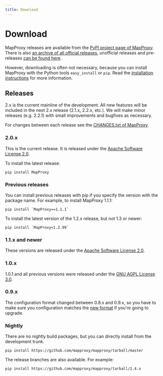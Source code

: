 ```yaml
---
title: Download
---
```


# Download

MapProxy releases are available from the [PyPI project page of MapProxy](http://pypi.python.org/pypi/MapProxy). There is also [an archive of all official releases](https://pypi.python.org/packages/source/M/MapProxy/), unofficial releases and pre-releases [can be found here](https://mapproxy.org/static/rel/).

However, downloading is often not necessary, because you can install MapProxy with the Python tools `easy_install` or `pip`. Read the [installation instructions](https://mapproxy.github.io/docs/latest/install.html) for more information.

## Releases

2.x is the current mainline of the development. All new features will be included in the next 2.x release (2.1.x, 2.2.x, etc.). We will make minor releases (e.g. 2.2.1) with small improvements and bugfixes as necessary.

For changes between each release see the [CHANGES.txt of MapProxy](https://github.com/mapproxy/mapproxy/blob/master/CHANGES.txt).

### 2.0.x

This is the current release. It is released under the [Apache Software License 2.0](http://www.apache.org/licenses/LICENSE-2.0.html).

To install the latest release:

    pip install MapProxy

### Previous releases
You can install previous releases with pip if you specify the version with the package name. For example, to install MapProxy 1.1.1:

    pip install `MapProxy==1.1.1`

To install the latest version of the 1.2.x release, but not 1.3 or newer:

    pip install `MapProxy<1.2.99`

### 1.1.x and newer

These versions are released under the [Apache Software License 2.0](http://www.apache.org/licenses/LICENSE-2.0.html).

### 1.0.x

1.0.1 and all previous versions were released under the [GNU AGPL License 3.0](http://www.fsf.org/licensing/licenses/agpl-3.0.html).

### 0.9.x

The configuration format changed between 0.8.x and 0.9.x, so you have to make sure you configuration matches the [new format](https://mapproxy.org/docs/latest/migrate.html) if you're going to upgrade.

### Nightly

There are no nightly build packages, but you can directly install from the development trunk.

    pip install https://github.com/mapproxy/mapproxy/tarball/master

The release branches are also available. For example:

    pip install https://github.com/mapproxy/mapproxy/tarball/1.4.x
